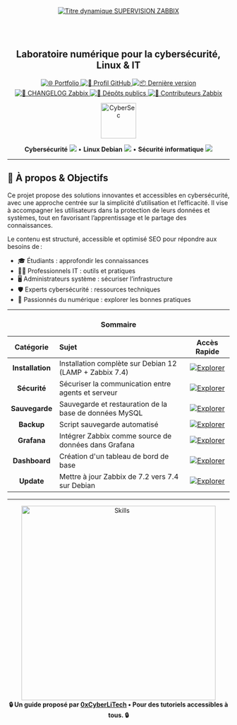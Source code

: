<div align="center">

  <br></br>
  
  <a href="https://github.com/0xCyberLiTech">
    <img src="https://readme-typing-svg.herokuapp.com?font=JetBrains+Mono&size=50&duration=6000&pause=1000000000&color=FF0048&center=true&vCenter=true&width=1100&lines=%3ESUPERVISION+ZABBIX_" alt="Titre dynamique SUPERVISION ZABBIX" />
  </a>
  
  <br></br>

  <h2>Laboratoire numérique pour la cybersécurité, Linux & IT</h2>

  <p align="center">
    <a href="https://0xcyberlitech.github.io/">
      <img src="https://img.shields.io/badge/Portfolio-0xCyberLiTech-181717?logo=github&style=flat-square" alt="🌐 Portfolio" />
    </a>
    <a href="https://github.com/0xCyberLiTech">
      <img src="https://img.shields.io/badge/Profil-GitHub-181717?logo=github&style=flat-square" alt="🔗 Profil GitHub" />
    </a>
    <a href="https://github.com/0xCyberLiTech/Zabbix/releases/latest">
      <img src="https://img.shields.io/github/v/release/0xCyberLiTech/Zabbix?label=version&style=flat-square&color=blue" alt="📦 Dernière version" />
    </a>
    <a href="https://github.com/0xCyberLiTech/Zabbix/blob/main/CHANGELOG.md">
      <img src="https://img.shields.io/badge/📄%20Changelog-Zabbix-blue?style=flat-square" alt="📄 CHANGELOG Zabbix" />
    </a>
    <a href="https://github.com/0xCyberLiTech?tab=repositories">
      <img src="https://img.shields.io/badge/Dépôts-publics-blue?style=flat-square" alt="📂 Dépôts publics" />
    </a>
    <a href="https://github.com/0xCyberLiTech/Zabbix/graphs/contributors">
      <img src="https://img.shields.io/badge/👥%20Contributeurs-cliquez%20ici-007ec6?style=flat-square" alt="👥 Contributeurs Zabbix" />
    </a>
  </p>

</div>

<!--
Optimisation SEO : mots-clés Zabbix, 0xCyberLiTech, supervision informatique, monitoring, Zabbix, administration système, sécurité informatique, Linux, Debian, tutoriels supervision, guides monitoring, alertes réseau, performance réseau, open source, ressources techniques, IT, professionnels, étudiants, passionnés, gestion d’infrastructure, surveillance réseau, outils de supervision.
-->

<div align="center">
  <img src="https://img.icons8.com/fluency/96/000000/cyber-security.png" alt="CyberSec" width="80"/>
</div>

<div align="center">
  <p>
    <strong>Cybersécurité</strong> <img src="https://img.icons8.com/color/24/000000/lock--v1.png"/> • <strong>Linux Debian</strong> <img src="https://img.icons8.com/color/24/000000/linux.png"/> • <strong>Sécurité informatique</strong> <img src="https://img.icons8.com/color/24/000000/shield-security.png"/>
  </p>
</div>

---

## 🚀 À propos & Objectifs

Ce projet propose des solutions innovantes et accessibles en cybersécurité, avec une approche centrée sur la simplicité d’utilisation et l’efficacité. Il vise à accompagner les utilisateurs dans la protection de leurs données et systèmes, tout en favorisant l’apprentissage et le partage des connaissances.

Le contenu est structuré, accessible et optimisé SEO pour répondre aux besoins de :
- 🎓 Étudiants : approfondir les connaissances
- 👨‍💻 Professionnels IT : outils et pratiques
- 🖥️ Administrateurs système : sécuriser l’infrastructure
- 🛡️ Experts cybersécurité : ressources techniques
- 🚀 Passionnés du numérique : explorer les bonnes pratiques

---

<div align="center">

### **Sommaire**

| Catégorie | Sujet | Accès Rapide |
|:---:|:---|:---:|
| **Installation** | Installation complète sur Debian 12 (LAMP + Zabbix 7.4) | [![Explorer](https://img.shields.io/badge/EXPLORER-4CAF50?style=for-the-badge&logo=github&logoColor=white)](ZABBIX-installation-depuis-DEBIAN-12-LAMP-Zabbix-version-7.4-zabbix-agent2.md) |
| **Sécurité** | Sécuriser la communication entre agents et serveur |[![Explorer](https://img.shields.io/badge/EXPLORER-4CAF50?style=for-the-badge&logo=github&logoColor=white)](ZABBIX-Sécurisation-de-la-communication-entre-les-agents-Zabbix-et-le-serveur-Zabbix.md) |
| **Sauvegarde** | Sauvegarde et restauration de la base de données MySQL | [![Explorer](https://img.shields.io/badge/EXPLORER-4CAF50?style=for-the-badge&logo=github&logoColor=white)](ZABBIX-MySQL-sauvegarde-restauration.md) |
| **Backup** | Script sauvegarde automatisé | [![Explorer](https://img.shields.io/badge/EXPLORER-4CAF50?style=for-the-badge&logo=github&logoColor=white)](ZABBIX-Script-backup-automatisé.md) |
| **Grafana** | Intégrer Zabbix comme source de données dans Grafana | [![Explorer](https://img.shields.io/badge/EXPLORER-4CAF50?style=for-the-badge&logo=github&logoColor=white)](ZABBIX-Surveillance-avec-Grafana.md) |
| **Dashboard** | Création d'un tableau de bord de base | [![Explorer](https://img.shields.io/badge/EXPLORER-4CAF50?style=for-the-badge&logo=github&logoColor=white)](ZABBIX-Création-de-base-d-un-tableau-de-bord-Grafana.md) |
| **Update** | Mettre à jour Zabbix de 7.2 vers 7.4 sur Debian | [![Explorer](https://img.shields.io/badge/EXPLORER-4CAF50?style=for-the-badge&logo=github&logoColor=white)](ZABBIX_Mise_à_jour_de_Zabbix_7.2_vers_7.4_sur_Debian_(MariaDB+Apache2).md) |

</div>

---

<div align="center">
  <a href="https://github.com/0xCyberLiTech" target="_blank" rel="noopener">
    <img src="https://skillicons.dev/icons?i=linux,debian,bash,docker,nginx,git,vim,python,markdown" alt="Skills" width="440">
  </a>
</div>

<div align="center">
  <b>🔒 Un guide proposé par <a href="https://github.com/0xCyberLiTech">0xCyberLiTech</a> • Pour des tutoriels accessibles à tous. 🔒</b>
</div>

